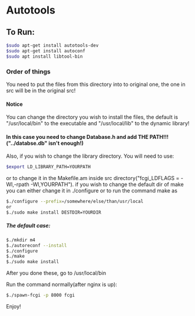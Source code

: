 # Autotools
## To Run:
```bash
$sudo apt-get install autotools-dev
$sudo apt-get install autoconf
$sudo apt install libtool-bin
```

### Order of things

You need to put the files from this directory into to original one, the one in src will be in the original src!

#### Notice
You can change the directory you wish to install the files, the default is "/usr/local/bin" to the executable and "/usr/local/lib" to the dynamic library!

#### In this case you need to change Database.h and add THE PATH!!!("../databse.db" isn't enough!)

Also, if you wish to change the library directory. You will need to use:
```bash
$export LD_LIBRARY_PATH=YOURPATH
```
or to change it in the Makefile.am inside src directory("fcgi_LDFLAGS = -Wl,-rpath -Wl,YOURPATH").
if you wish to change the default dir of make you can either change it in ./configure or to run the command make as 
```bash
$./configure --prefix=/somewhere/else/than/usr/local
or
$./sudo make install DESTDIR=YOURDIR
```

##### The default case:

```bash
$./mkdir m4
$./autoreconf --install
$./configure
$./make
$./sudo make install
```

After you done these, go to /usr/local/bin

Run the command normally(after nginx is up):
```bash
$./spawn-fcgi -p 8000 fcgi

```

Enjoy!
